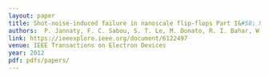 ```yaml
---
layout: paper
title: Shot-noise-induced failure in nanoscale flip-flops Part I&#58; Numerical framework 
authors:  P. Jannaty, F. C. Sabou, S. T. Le, M. Donato, R. I. Bahar, W. Patterson, J. Mundy, and A. Zaslavsky 
link: https://ieeexplore.ieee.org/document/6122497
venue: IEEE Transactions on Electron Devices
year: 2012
pdf: pdfs/papers/
---
```

